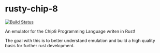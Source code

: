 # rusty-chip-8

[![Build Status](https://travis-ci.org/Cyberdr8gon/chip8-emulator.svg?branch=master)](https://travis-ci.org/Cyberdr8gon/chip8-emulator)


An emulator for the Chip8 Programming Language writen in Rust!

The goal with this is to better understand emulation and build a high quality basis for further rust development.

